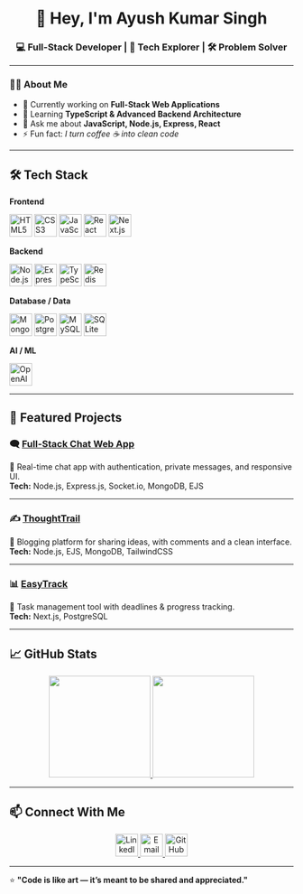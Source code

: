 <h1 align="center">👋 Hey, I'm Ayush Kumar Singh</h1>
<h3 align="center">💻 Full-Stack Developer | 🚀 Tech Explorer | 🛠️ Problem Solver</h3>

---

### 🧑‍💻 About Me  
- 🔭 Currently working on **Full-Stack Web Applications**  
- 🌱 Learning **TypeScript & Advanced Backend Architecture**  
- 💬 Ask me about **JavaScript, Node.js, Express, React**  
- ⚡ Fun fact: *I turn coffee ☕ into clean code*

---

## 🛠️ Tech Stack  

**Frontend**  
<p align="left">
  <img src="https://cdn.jsdelivr.net/gh/devicons/devicon/icons/html5/html5-original.svg" height="40" alt="HTML5" />
  <img src="https://cdn.jsdelivr.net/gh/devicons/devicon/icons/css3/css3-original.svg" height="40" alt="CSS3" />
  <img src="https://cdn.jsdelivr.net/gh/devicons/devicon/icons/javascript/javascript-original.svg" height="40" alt="JavaScript" />
  <img src="https://cdn.jsdelivr.net/gh/devicons/devicon/icons/react/react-original.svg" height="40" alt="React" />
  <img src="https://cdn.jsdelivr.net/gh/devicons/devicon/icons/nextjs/nextjs-original.svg" height="40" alt="Next.js" />
</p>

**Backend**  
<p align="left">
  <img src="https://cdn.jsdelivr.net/gh/devicons/devicon/icons/nodejs/nodejs-original.svg" height="40" alt="Node.js" />
  <img src="https://cdn.jsdelivr.net/gh/devicons/devicon/icons/express/express-original.svg" height="40" alt="Express.js" />
  <img src="https://cdn.jsdelivr.net/gh/devicons/devicon/icons/typescript/typescript-original.svg" height="40" alt="TypeScript" />
  <img src="https://cdn.jsdelivr.net/gh/devicons/devicon/icons/redis/redis-original.svg" height="40" alt="Redis" />
</p>

**Database / Data**  
<p align="left">
  <img src="https://cdn.jsdelivr.net/gh/devicons/devicon/icons/mongodb/mongodb-original.svg" height="40" alt="MongoDB" />
  <img src="https://cdn.jsdelivr.net/gh/devicons/devicon/icons/postgresql/postgresql-original.svg" height="40" alt="PostgreSQL" />
  <img src="https://cdn.jsdelivr.net/gh/devicons/devicon/icons/mysql/mysql-original.svg" height="40" alt="MySQL" />
  <img src="https://cdn.jsdelivr.net/gh/devicons/devicon/icons/sqlite/sqlite-original.svg" height="40" alt="SQLite" />
</p>

**AI / ML**  
<p align="left">
  <img src="https://upload.wikimedia.org/wikipedia/commons/4/4e/OpenAI_Logo.svg" height="40" alt="OpenAI" />
</p>

---

## 📌 Featured Projects  

### 🗨️ [Full-Stack Chat Web App](https://github.com/AyushSingh1002/Full-Stack-Chat-webApp)  
💬 Real-time chat app with authentication, private messages, and responsive UI.  
**Tech:** Node.js, Express.js, Socket.io, MongoDB, EJS  

---

### ✍️ [ThoughtTrail](https://github.com/AyushSingh1002/ThoughtTrail)  
📝 Blogging platform for sharing ideas, with comments and a clean interface.  
**Tech:** Node.js, EJS, MongoDB, TailwindCSS  

---

### 📊 [EasyTrack](https://github.com/AyushSingh1002/EasyTrack)  
📅 Task management tool with deadlines & progress tracking.  
**Tech:** Next.js, PostgreSQL  

---

## 📈 GitHub Stats  

<p align="center">
  <a href="https://github.com/AyushSingh1002">
    <img 
      src="https://github-readme-stats.vercel.app/api?username=AyushSingh1002&show_icons=true&theme=radical&hide_border=true&count_private=true" 
      height="180"
    />
  </a>
  <a href="https://github.com/AyushSingh1002">
    <img 
      src="https://github-readme-streak-stats.herokuapp.com?user=AyushSingh1002&theme=radical&hide_border=true" 
      height="180"
    />
  </a>
</p>

---

## 📫 Connect With Me  
<p align="center">
  <a href="https://www.linkedin.com/in/ayush-kumar-singh-1b21e/" target="_blank">
    <img src="https://img.icons8.com/ios-filled/50/0A66C2/linkedin.png" width="40" height="40" alt="LinkedIn" />
  </a>
  <a href="mailto:ayushkumar408647@gmail.com">
    <img src="https://img.icons8.com/ios-filled/50/D14836/gmail.png" width="40" height="40" alt="Email" />
  </a>
  <a href="https://github.com/AyushSingh1002" target="_blank">
    <img src="https://img.icons8.com/ios-filled/50/181717/github.png" width="40" height="40" alt="GitHub" />
  </a>
</p>

---

⭐ **"Code is like art — it’s meant to be shared and appreciated."**